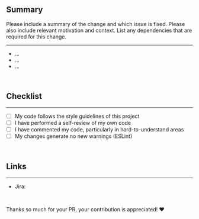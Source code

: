 ## Summary
Please include a summary of the change and which issue is fixed. Please also include relevant motivation and context. List any dependencies that are required for this change.
___
- ...
- ...
- ...

<br />

## Checklist
___
- [ ] My code follows the style guidelines of this project
- [ ] I have performed a self-review of my own code
- [ ] I have commented my code, particularly in hard-to-understand areas
- [ ] My changes generate no new warnings (ESLint)

<br />

## Links
___
- Jira: 

<br />

Thanks so much for your PR, your contribution is appreciated! ❤️
